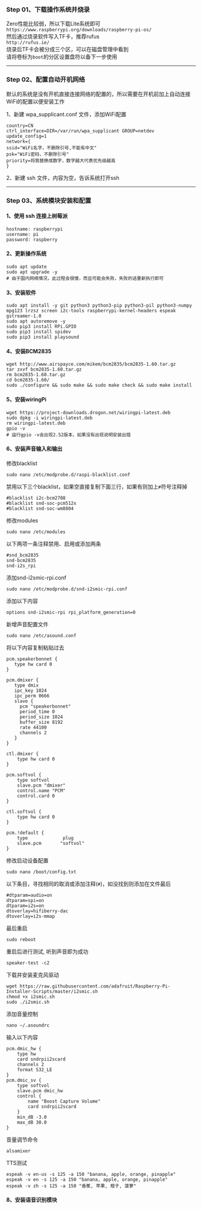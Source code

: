 ### Step 01、下载操作系统并烧录
Zero性能比较弱，所以下载Lite系统即可 <br>
`https://www.raspberrypi.org/downloads/raspberry-pi-os/` <br>
然后通过烧录软件写入TF卡，推荐rufus<br>
`http://rufus.ie/`<br>
烧录后TF卡会被分成三个区，可以在磁盘管理中看到<br>
请将卷标为`boot`的分区设置盘符以备下一步使用<br>

---

### Step 02、配置自动开机网络
默认的系统是没有开机直接连接网络的配置的，所以需要在开机前加上自动连接WiFi的配置以便安装工作 <br>

1、新建 wpa_supplicant.conf 文件，添加WiFi配置<br>
```
country=CN
ctrl_interface=DIR=/var/run/wpa_supplicant GROUP=netdev
update_config=1
network={
ssid="WiFi名字，不删除引号,不能有中文"
psk="WiFi密码，不删除引号"
priority=将我替换成数字，数字越大代表优先级越高
}
```
2、新建 ssh 文件，内容为空，告诉系统打开ssh<br>

---

### Step 03、系统模块安装和配置
#### 1、使用 ssh 连接上树莓派
```
hostname: raspberrypi
username: pi
password: raspberry
```
#### 2、更新操作系统
```
sudo apt update
sudo apt upgrade -y
# 由于国内网络情况，此过程会很慢，而且可能会失败，失败的话重新执行即可
```
#### 3、安装软件
```
sudo apt install -y git python3 python3-pip python3-pil python3-numpy mpg123 lrzsz screen i2c-tools raspberrypi-kernel-headers espeak gstreamer-1.0
sudo apt autoremove -y
sudo pip3 install RPi.GPIO
sudo pip3 install spidev
sudo pip3 install playsound
```
#### 4、安装BCM2835
```
wget http://www.airspayce.com/mikem/bcm2835/bcm2835-1.60.tar.gz
tar zxvf bcm2835-1.60.tar.gz 
rm bcm2835-1.60.tar.gz 
cd bcm2835-1.60/
sudo ./configure && sudo make && sudo make check && sudo make install
```
#### 5、安装wiringPi
```
wget https://project-downloads.drogon.net/wiringpi-latest.deb
sudo dpkg -i wiringpi-latest.deb
rm wiringpi-latest.deb
gpio -v
# 运行gpio -v会出现2.52版本，如果没有出现说明安装出错
```
#### 6、安装声音输入和输出
修改blacklist
```
sudo nano /etc/modprobe.d/raspi-blacklist.conf
```
禁用以下三个blacklist，如果空直接复制下面三行，如果有则加上`#`符号注释掉
```
#blacklist i2c-bcm2708
#blacklist snd-soc-pcm512x
#blacklist snd-soc-wm8804
```
修改modules
```
sudo nano /etc/modules
```
以下两项一条注释禁用、启用或添加两条
```
#snd_bcm2835
snd-bcm2835
snd-i2s_rpi
```
添加snd-i2smic-rpi.conf
```
sudo nano /etc/modprobe.d/snd-i2smic-rpi.conf
```
添加以下内容
```
options snd-i2smic-rpi rpi_platform_generation=0
```
新增声音配置文件
```
sudo nano /etc/asound.conf
```
将以下内容复制粘贴过去
```
pcm.speakerbonnet {
   type hw card 0
}
 
pcm.dmixer {
   type dmix
   ipc_key 1024
   ipc_perm 0666
   slave {
     pcm "speakerbonnet"
     period_time 0
     period_size 1024
     buffer_size 8192
     rate 44100
     channels 2
   }
}
 
ctl.dmixer {
    type hw card 0
}
 
pcm.softvol {
    type softvol
    slave.pcm "dmixer"
    control.name "PCM"
    control.card 0
}
 
ctl.softvol {
    type hw card 0
}
 
pcm.!default {
    type             plug
    slave.pcm       "softvol"
}
```
修改启动设备配置
```
sudo nano /boot/config.txt
```
以下条目，寻找相同的取消或添加注释(`#`)，如没找到则添加在文件最后
```
#dtparam=audio=on
dtparam=spi=on
dtparam=i2s=on
dtoverlay=hifiberry-dac
dtoverlay=i2s-mmap
```
最后重启
```
sudo reboot
```
重启后进行测试, 听到声音即为成功
```
speaker-test -c2
```
下载并安装麦克风驱动
```
wget https://raw.githubusercontent.com/adafruit/Raspberry-Pi-Installer-Scripts/master/i2smic.sh
chmod +x i2smic.sh
sudo ./i2smic.sh
```
添加音量控制
```
nano ~/.asoundrc
```
输入以下内容
```
pcm.dmic_hw {
	type hw
	card sndrpii2scard
	channels 2
	format S32_LE
}
pcm.dmic_sv {
	type softvol
	slave.pcm dmic_hw
	control {
		name "Boost Capture Volume"
		card sndrpii2scard
	}
	min_dB -3.0
	max_dB 30.0
}
```
音量调节命令
```
alsamixer
```
TTS测试
```
espeak -v en-us -s 125 -a 150 "banana, apple, orange, pinapple"
espeak -v en -s 125 -a 150 "banana, apple, orange, pinapple"
espeak -v zh -s 125 -a 150 "香蕉, 苹果, 橙子, 菠萝"
```


#### 8、安装语音识别模块

